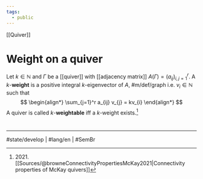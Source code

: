 ```yaml
---
tags:
  - public
---
```

[[Quiver]]
# Weight on a quiver

Let $k \in \mathbb{N}$ and $\Gamma$ be a [[quiver]] with [[adjacency matrix]] $A({\Gamma}) = (a_{ij})_{i,j=1}^r$.
A $k$-**weight** is a positive integral $k$-eigenvector of $A$, #m/def/graph 
i.e. $v_{i} \in \mathbb{N}$ such that
$$
\begin{align*}
\sum_{j=1}^r a_{ij} v_{j} = kv_{i}
\end{align*}
$$
A quiver is called $k$-**weightable** iff a $k$-weight exists.[^2021]

  [^2021]: 2021\. [[Sources/@browneConnectivityPropertiesMcKay2021|Connectivity properties of McKay quivers]]



#
---
#state/develop | #lang/en | #SemBr
